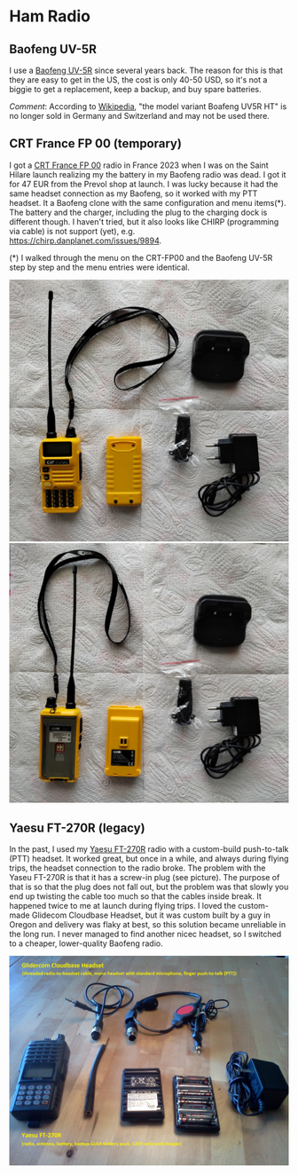 # Ham Radio

## Baofeng UV-5R

I use a [Baofeng UV-5R] since several years back.  The reason for this
is that they are easy to get in the US, the cost is only 40-50 USD, so
it's not a biggie to get a replacement, keep a backup, and buy spare
batteries.

_Comment_: According to
[Wikipedia](https://www.wikipedia.org/wiki/Baofeng_UV-5R), "the model
variant Boafeng UV5R HT" is no longer sold in Germany and Switzerland
and may not be used there.


## CRT France FP 00 (temporary)

I got a [CRT France FP 00] radio in France 2023 when I was on the Saint Hilare
launch realizing my the battery in my Baofeng radio was dead.  I got
it for 47 EUR from the Prevol shop at launch. I was lucky because it
had the same headset connection as my Baofeng, so it worked with my
PTT headset.  It a Baofeng clone with the same configuration and menu
items(*). The battery and the charger, including the plug to the
charging dock is different though.  I haven't tried, but it also looks
like CHIRP (programming via cable) is not support (yet),
e.g. <https://chirp.danplanet.com/issues/9894>.

(*) I walked through the menu on the CRT-FP00 and the Baofeng UV-5R
step by step and the menu entries were identical.

![](CRT_France_FP_00_front.jpg)
![](CRT_France_FP_00_back.jpg)


## Yaesu FT-270R (legacy)

In the past, I used my [Yaesu FT-270R] radio with a custom-build
push-to-talk (PTT) headset. It worked great, but once in a while, and
always during flying trips, the headset connection to the radio broke.
The problem with the Yaseu FT-270R is that it has a screw-in plug (see
picture).  The purpose of that is so that the plug does not fall out,
but the problem was that slowly you end up twisting the cable too much
so that the cables inside break. It happened twice to me at launch
during flying trips. I loved the custom-made Glidecom Cloudbase
Headset, but it was custom built by a guy in Oregon and delivery was
flaky at best, so this solution became unreliable in the long run. I
never managed to find another nicec headset, so I switched to a
cheaper, lower-quality Baofeng radio.

![](Yaesu_FT-270R-RadioAndPTT.jpg)


[Baofeng UV-5R]: https://baofengtech.com/product/uv-5r/
[CRT France FP 00]: https://www.crtfrance.com/en/amateur-radio-talky-walky/824-crt-fp-00.html
[Yaesu FT-270R]: https://www.yaesu.com/indexVS.cfm?cmd=DisplayProducts&ProdCatID=111&encProdID=87CE6C1FF54D5BBCA7F39179AB3B1511